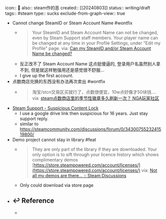 icon:: 🤮
also:: steam作的恶
created:: [[20240803]]
status:: writing/draft
tags:: #steam 
type:: sucks
exclude-from-graph-view:: true

- Cannot change SteamID or Steam Account Name #wontfix
  - > Your SteamID and Steam Account Name can not be changed, even by Steam Support staff members. Your player name can be changed at any time in your Profile Settings, under "Edit my Profile" page.
    via: [Can my SteamID and/or Steam Account Name be changed?](https://help.steampowered.com/en/faqs/view/2816-BE67-5B69-0FEC)
  - 反正改不了 Steam Account Name 这点挺傻逼的, 登录用户名虽然别人拿不到, 但是就这样勉强用还是感觉很不舒服...
  - I give up the first account.
- 点数商店兑换的东西没有办法再次卖出 #wontfix
  - > 淘宝/stcn交易区买就行了，点数很便宜，10w点好像才50块钱....
    via: [steam点数商店里的季节性徽章多久刷新一次？ NGA玩家社区](https://ngabbs.com/read.php?tid=29809808&rand=920)
- [Steam Support - Suspicious Content Lock](https://help.steampowered.com/en/wizard/HelpWithSuspiciousContent)
  - I use a google drive link then suspicious for 16 years. Just stay support reply.
  - similar to  https://steamcommunity.com/discussions/forum/0/3430075523241519800/
- Demo project cannot stay in library #feat
  - > They are only part of the library if they are downloaded. Your only option is to sift through your licence history which shows complimentary demos [https://store.steampowered.com/account/licenses/](https://store.steampowered.com/account/licenses/)
    via: [Not all my demos are there... :: Steam Discussions](https://steamcommunity.com/discussions/forum/0/2527030866874125245/)
  - Only could download via store page
- ## ↩ Reference
  -